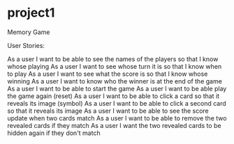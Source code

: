 # project1
Memory Game

User Stories:

As a user I want to be able to see the names of the players so that I know whose playing
As a user I want to see whose turn it is so that I know when to play
As a user I want to see what the score is so that I know whose winning
As a user I want to know who the winner is at the end of the game
As a user I want to be able to start the game
As a user I want to be able play the game again (reset)
As a user I want to be able to click a card so that it reveals its image (symbol)
As a user I want to be able to click a second card so that it reveals its image
As a user I want to be able to see the score update when two cards match
As a user I want to be able to remove the two revealed cards if they match
As a user I want the two revealed cards to be hidden again if they don't match
